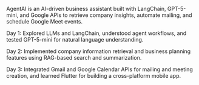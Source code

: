 AgentAI is an AI-driven business assistant built with LangChain, GPT-5-mini, and Google APIs to retrieve company insights, automate mailing, and schedule Google Meet events.

Day 1: Explored LLMs and LangChain, understood agent workflows, and tested GPT-5-mini for natural language understanding.

Day 2: Implemented company information retrieval and business planning features using RAG-based search and summarization.

Day 3: Integrated Gmail and Google Calendar APIs for mailing and meeting creation, and learned Flutter for building a cross-platform mobile app.
